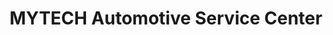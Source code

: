 ---
title: "MYTECH Automotive Service Center"
url: /limerick/mytech-automotive-service-center/
shop: Autowerkstatt
---